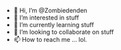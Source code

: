 - 👋 Hi, I’m @Zombiedenden
- 👀 I’m interested in stuff
- 🌱 I’m currently learning stuff
- 💞️ I’m looking to collaborate on stuff
- 📫 How to reach me ... lol.

<!---
Zombiedenden/Zombiedenden is a ✨ special ✨ repository because its `README.md` (this file) appears on your GitHub profile.
You can click the Preview link to take a look at your changes.
--->
